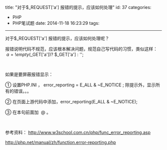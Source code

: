 title: "对于$_REQUEST['a'] 报错的提示，应该如何处理"
id: 37
categories:
  - PHP
  - PHP笔试题
date: 2014-11-18 16:23:29
tags:
---

对于$_REQUEST['a'] 报错的提示，应该如何处理呢？

报错说明代码不规范，应该根本解决问题，规范自己写代码的习惯，类似这样：  $a = !empty($_GET['a'])? $_GET['a'] : '';

&nbsp;

如果是要屏蔽报错显示：

① 设置PHP.INI ， error_reporting = E_ALL &amp; ~E_NOTICE ; 除提示外，显示所有的错误。。。

② 在页面上游代码中添加，error_reporting(E_ALL &amp; ~E_NOTICE);

③ 在本句前面加  @ 。

&nbsp;

参考资料： http://www.w3school.com.cn/php/func_error_reporting.asp

http://php.net/manual/zh/function.error-reporting.php

&nbsp;

&nbsp;

&nbsp;

&nbsp;